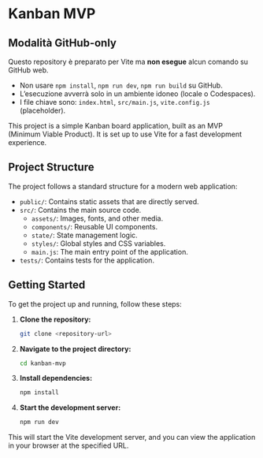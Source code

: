# Kanban MVP

## Modalità GitHub-only
Questo repository è preparato per Vite ma **non esegue** alcun comando su GitHub web.
- Non usare `npm install`, `npm run dev`, `npm run build` su GitHub.
- L’esecuzione avverrà solo in un ambiente idoneo (locale o Codespaces).
- I file chiave sono: `index.html`, `src/main.js`, `vite.config.js` (placeholder).

This project is a simple Kanban board application, built as an MVP (Minimum Viable Product). It is set up to use Vite for a fast development experience.

## Project Structure

The project follows a standard structure for a modern web application:

-   `public/`: Contains static assets that are directly served.
-   `src/`: Contains the main source code.
    -   `assets/`: Images, fonts, and other media.
    -   `components/`: Reusable UI components.
    -   `state/`: State management logic.
    -   `styles/`: Global styles and CSS variables.
    -   `main.js`: The main entry point of the application.
-   `tests/`: Contains tests for the application.

## Getting Started

To get the project up and running, follow these steps:

1.  **Clone the repository:**
    ```sh
    git clone <repository-url>
    ```

2.  **Navigate to the project directory:**
    ```sh
    cd kanban-mvp
    ```

3.  **Install dependencies:**
    ```sh
    npm install
    ```

4.  **Start the development server:**
    ```sh
    npm run dev
    ```

This will start the Vite development server, and you can view the application in your browser at the specified URL.

